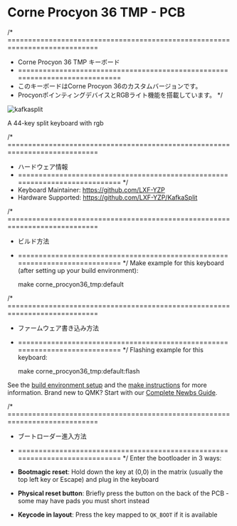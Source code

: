 # Corne Procyon 36 TMP - PCB

/* ============================================================================
 * Corne Procyon 36 TMP キーボード
 * ============================================================================
 * このキーボードはCorne Procyon 36のカスタムバージョンです。
 * ProcyonポインティングデバイスとRGBライト機能を搭載しています。
 */

![kafkasplit](https://i.imgur.com/fqxZGeHh.jpg)

A 44-key split keyboard with rgb

/* ============================================================================
 * ハードウェア情報
 * ============================================================================ */
* Keyboard Maintainer: https://github.com/LXF-YZP
* Hardware Supported: https://github.com/LXF-YZP/KafkaSplit

/* ============================================================================
 * ビルド方法
 * ============================================================================ */
Make example for this keyboard (after setting up your build environment):
    
    make corne_procyon36_tmp:default
    
/* ============================================================================
 * ファームウェア書き込み方法
 * ============================================================================ */
Flashing example for this keyboard:

    make corne_procyon36_tmp:default:flash
    
See the [build environment setup](https://docs.qmk.fm/#/getting_started_build_tools) and the [make instructions](https://docs.qmk.fm/#/getting_started_make_guide) for more information. Brand new to QMK? Start with our [Complete Newbs Guide](https://docs.qmk.fm/#/newbs).

/* ============================================================================
 * ブートローダー進入方法
 * ============================================================================ */
Enter the bootloader in 3 ways:

* **Bootmagic reset**: Hold down the key at (0,0) in the matrix (usually the top left key or Escape) and plug in the keyboard
* **Physical reset button**: Briefly press the button on the back of the PCB - some may have pads you must short instead
* **Keycode in layout**: Press the key mapped to `QK_BOOT` if it is available